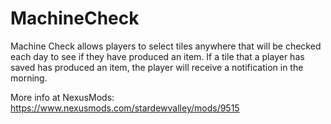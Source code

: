 # MachineCheck

Machine Check allows players to select tiles anywhere that will be checked each day to see if they have produced an item. If a tile that a player has saved has produced an item, the player will receive a notification in the morning.

More info at NexusMods: https://www.nexusmods.com/stardewvalley/mods/9515